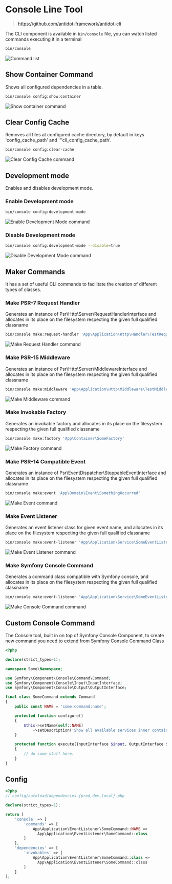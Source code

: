 # Console Line Tool

> https://github.com/antidot-framework/antidot-cli

The CLI component is available in `bin/console` file, you can watch listed commands executing it in a terminal

````bash
bin/console 
````

![Command list](/../images/cli-list.png)

## Show Container Command

Shows all configured dependencies in a table.

```bash
bin/console config:show:container
```
![Show container command](/../images/cli-show-container.png)

## Clear Config Cache

Removes all files at configured cache directory, by default in keys 'config_cache_path' and '''cli_config_cache_path'.

```bash
bin/console config:clear-cache
```
![Clear Config Cache command](/../images/clear-config-cache.png)

## Development mode

Enables and disables development mode.

### Enable Development mode

```bash
bin/console config:development-mode
```
![Enable Development Mode command](/../images/enable-development-mode.png)

### Disable Development mode

```bash
bin/console config:development-mode --disable=true
```
![Disable Development Mode command](/../images/disable-development-mode.png)

## Maker Commands

It has a set of useful CLI commands to facilitate the creation of different types of classes. 

### Make PSR-7 Request Handler

Generates an instance of Psr\Http\Server\RequestHandlerInterface and allocates in its place on the filesystem 
respecting the given full qualified classname 

```bash
bin/console make:request-handler 'App\Application\Http\Handler\TestRequestHandler'
```
![Make Request Handler command](/../images/make-request-handler.png)

### Make PSR-15 Middleware

Generates an instance of Psr\Http\Server\MiddlewareInterface and allocates in its place on the filesystem 
respecting the given full qualified classname 

```bash
bin/console make:middleware 'App\Application\Http\Middleware\TestMiddleware'
```
![Make Middleware command](/../images/make-middleware.png)

### Make Invokable Factory

Generates an invokable factory and allocates in its place on the filesystem respecting the given full qualified classname 

```bash
bin/console make:factory 'App\Container\SomeFactory'
```
![Make Factory command](/../images/make-factory.png)

### Make PSR-14 Compatible Event

Generates an instance of Psr\EventDispatcher\StoppableEventInterface and allocates in its place on the filesystem 
respecting the given full qualified classname 

```bash
bin/console make:event 'App\Domain\Event\SomethingOccurred'
```
![Make Event command](/../images/make-event.png)

### Make Event Listener

Generates an event listener class for given event name, and allocates in its place on the filesystem 
respecting the given full qualified classname 

```bash
bin/console make:event-listener 'App\Application\Service\SomeEventListener' 'App\Domain\Event\SomethingOccurred'
```
![Make Event Listener command](/../images/make-event-listener.png)

### Make Symfony Console Command

Generates a command class compatible with Symfony console, and allocates in its place on the filesystem 
respecting the given full qualified classname 

```bash
bin/console make:event-listener 'App\Application\Service\SomeEventListener' 'App\Domain\Event\SomethingOccurred'
```
![Make Console Command command](/../images/make-console-command.png)

## Custom Console Command

The Console tool, built in on top of Symfony Console Component, to create new command you need to extend from Symfony 
Console Command Class

````php
<?php

declare(strict_types=1);

namespace Some\Namespace;

use Symfony\Component\Console\Command\Command;
use Symfony\Component\Console\Input\InputInterface;
use Symfony\Component\Console\Output\OutputInterface;

final class SomeCommand extends Command
{
    public const NAME = 'some:command:name';

    protected function configure()
    {
        $this->setName(self::NAME)
            ->setDescription('Show all available services inner container.');
    }

    protected function execute(InputInterface $input, OutputInterface $output)
    {
        // do some stuff here.
    }
}
````

## Config

````php
<?php
// config/autoload/dependencies.{prod,dev,local}.php

declare(strict_types=1);

return [
    'console' => [
        'commands' => [
            App\Application\EventListener\SomeCommand::NAME =>
              App\Application\EventListener\SomeCommand::class
        ]
    ],
    'dependencies' => [
        'invokables' => [
            App\Application\EventListener\SomeCommand::class => 
              App\Application\EventListener\SomeCommand::clsss    
        ]    
    ]
];
````
